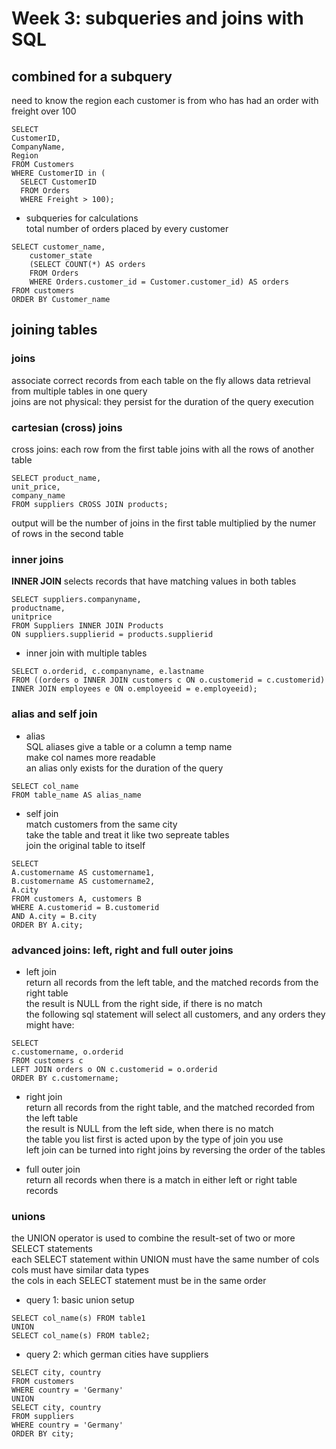 # Week 3: subqueries and joins with SQL
## combined for a subquery  
need to know the region each customer is from who has had an order with freight over 100
```
SELECT
CustomerID,
CompanyName,
Region
FROM Customers
WHERE CustomerID in (
  SELECT CustomerID
  FROM Orders
  WHERE Freight > 100);
```
- subqueries for calculations  
total number of orders placed by every customer
```
SELECT customer_name,
    customer_state
    (SELECT COUNT(*) AS orders
    FROM Orders
    WHERE Orders.customer_id = Customer.customer_id) AS orders
FROM customers
ORDER BY Customer_name
```
## joining tables
### joins  
associate correct records from each table on the fly  allows data retrieval from multiple tables in one query  
joins are not physical: they persist for the duration of the query execution  

### cartesian (cross) joins
cross joins: each row from the first table joins with all the rows of another table  
```
SELECT product_name,
unit_price,
company_name
FROM suppliers CROSS JOIN products;
```
output will be the number of joins in the first table multiplied by the numer of rows in the second table  

### inner joins
__INNER JOIN__ selects records that have matching values in both tables  
```
SELECT suppliers.companyname,
productname,
unitprice
FROM Suppliers INNER JOIN Products
ON suppliers.supplierid = products.supplierid
```
- inner join with multiple tables
```
SELECT o.orderid, c.companyname, e.lastname
FROM ((orders o INNER JOIN customers c ON o.customerid = c.customerid)
INNER JOIN employees e ON o.employeeid = e.employeeid);
```
### alias and self join
- alias  
SQL aliases give a table or a column a temp name  
make col names more readable  
an alias only exists for the duration of the query  
``` 
SELECT col_name
FROM table_name AS alias_name
```
- self join  
match customers from the same city  
take the table and treat it like two sepreate tables  
join the original table to itself  
```
SELECT 
A.customername AS customername1, 
B.customername AS customername2,
A.city
FROM customers A, customers B
WHERE A.customerid = B.customerid
AND A.city = B.city
ORDER BY A.city;
```

### advanced joins: left, right and full outer joins
- left join  
return all records from the left table, and the matched records from the right table  
the result is NULL from the right side, if there is no match  
the following sql statement will select all customers, and any orders they might have:
```
SELECT
c.customername, o.orderid
FROM customers c
LEFT JOIN orders o ON c.customerid = o.orderid
ORDER BY c.customername;
```

- right join  
return all records from the right table, and the matched recorded from the left table  
the result is NULL from the left side, when there is no match  
the table you list first is acted upon by the type of join you use  
left join can be turned into right joins by reversing the order of the tables  

- full outer join  
return all records when there is a match in either left or right table records  

### unions
the UNION operator is used to combine the result-set of two or more SELECT statements  
each SELECT statement within UNION must have the same number of cols  
cols must have similar data types  
the cols in each SELECT statement must be in the same order  

- query 1: basic union setup
```
SELECT col_name(s) FROM table1
UNION
SELECT col_name(s) FROM table2;
```
- query 2: which german cities have suppliers  
```
SELECT city, country
FROM customers
WHERE country = 'Germany'
UNION
SELECT city, country
FROM suppliers
WHERE country = 'Germany'
ORDER BY city;
```


